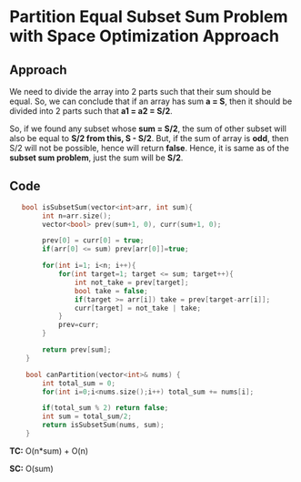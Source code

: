# Partition Equal Subset Sum Problem with Space Optimization Approach

## Approach

We need to divide the array into 2 parts such that their sum should be equal. So, we can conclude that if an array has sum **a = S**, then it should be divided into 2 parts such that **a1 = a2 = S/2**.

So, if we found any subset whose **sum = S/2**, the sum of other subset will also be equal to **S/2 from this, S - S/2**. But, if the sum of array is **odd**, then S/2 will not be possible, hence will return **false**. Hence, it is same as of the **subset sum problem**, just the sum will be **S/2**.

## Code

```c++
   bool isSubsetSum(vector<int>arr, int sum){
        int n=arr.size();
        vector<bool> prev(sum+1, 0), curr(sum+1, 0);

        prev[0] = curr[0] = true;
        if(arr[0] <= sum) prev[arr[0]]=true;

        for(int i=1; i<n; i++){
            for(int target=1; target <= sum; target++){
                int not_take = prev[target];
                bool take = false;
                if(target >= arr[i]) take = prev[target-arr[i]];
                curr[target] = not_take | take;
            }
            prev=curr;
        }

        return prev[sum];
    }

    bool canPartition(vector<int>& nums) {
        int total_sum = 0;
        for(int i=0;i<nums.size();i++) total_sum += nums[i];

        if(total_sum % 2) return false;
        int sum = total_sum/2;
        return isSubsetSum(nums, sum);
    }
```

**TC:** O(n\*sum) + O(n)

**SC:** O(sum)
